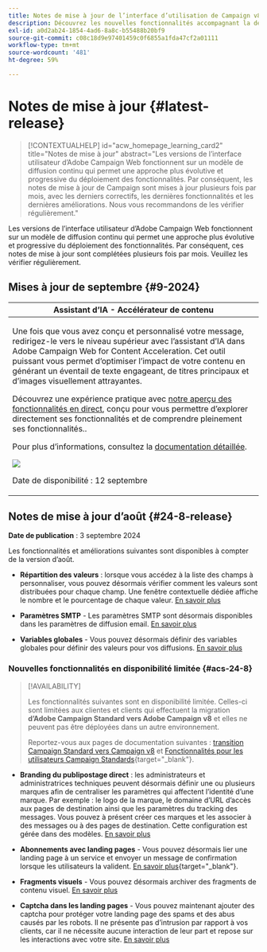 ```yaml
---
title: Notes de mise à jour de l’interface d’utilisation de Campaign v8 Web
description: Découvrez les nouvelles fonctionnalités accompagnant la dernière version de l’interface d’utilisation de Campaign Web
exl-id: a0d2ab24-1854-4ad6-8a8c-b55488b20bf9
source-git-commit: c08c18d9e97401459c0f6855a1fda47cf2a01111
workflow-type: tm+mt
source-wordcount: '481'
ht-degree: 59%

---
```


# Notes de mise à jour {#latest-release}

>[!CONTEXTUALHELP]
>id="acw_homepage_learning_card2"
>title="Notes de mise à jour"
>abstract="Les versions de l’interface utilisateur d’Adobe Campaign Web fonctionnent sur un modèle de diffusion continu qui permet une approche plus évolutive et progressive du déploiement des fonctionnalités. Par conséquent, les notes de mise à jour de Campaign sont mises à jour plusieurs fois par mois, avec les derniers correctifs, les dernières fonctionnalités et les dernières améliorations. Nous vous recommandons de les vérifier régulièrement."

Les versions de l’interface utilisateur d’Adobe Campaign Web fonctionnent sur un modèle de diffusion continu qui permet une approche plus évolutive et progressive du déploiement des fonctionnalités. Par conséquent, ces notes de mise à jour sont complétées plusieurs fois par mois. Veuillez les vérifier régulièrement.

## Mises à jour de septembre {#9-2024}

<table>
<thead>
<tr>
<th><strong>Assistant d’IA - Accélérateur de contenu</strong><br/></th>
</tr>
</thead>
<tbody>
<tr>
<td>
<p>Une fois que vous avez conçu et personnalisé votre message, redirigez-le vers le niveau supérieur avec l’assistant d’IA dans Adobe Campaign Web for Content Acceleration. Cet outil puissant vous permet d’optimiser l’impact de votre contenu en générant un éventail de texte engageant, de titres principaux et d’images visuellement attrayantes.</p>
<p>Découvrez une expérience pratique avec <a href="https://experienceleague.adobe.com/en/apps/journey-optimizer/ai-assistant-content-accelerator">notre aperçu des fonctionnalités en direct</a>, conçu pour vous permettre d’explorer directement ses fonctionnalités et de comprendre pleinement ses fonctionnalités.</a>.</p>
<p>Pour plus d’informations, consultez la <a href="../email/generative-gs.md">documentation détaillée</a>.</p>
<img src="assets/do-not-localize/ai-content-webui.gif"/>
<p>Date de disponibilité : 12 septembre</p>
</td>
</tr>
</tbody>
</table>

## Notes de mise à jour d’août {#24-8-release}

**Date de publication** : 3 septembre 2024

Les fonctionnalités et améliorations suivantes sont disponibles à compter de la version d’août.

* **Répartition des valeurs** : lorsque vous accédez à la liste des champs à personnaliser, vous pouvez désormais vérifier comment les valeurs sont distribuées pour chaque champ. Une fenêtre contextuelle dédiée affiche le nombre et le pourcentage de chaque valeur. [En savoir plus](../query/build-query.md#distribution-values-query)

* **Paramètres SMTP** - Les paramètres SMTP sont désormais disponibles dans les paramètres de diffusion email. [En savoir plus](../advanced-settings/delivery-settings.md#smtp)

* **Variables globales** - Vous pouvez désormais définir des variables globales pour définir des valeurs pour vos diffusions. [En savoir plus](../advanced-settings/delivery-settings.md#variables-delivery)

### Nouvelles fonctionnalités en disponibilité limitée {#acs-24-8}

>[!AVAILABILITY]
>
>Les fonctionnalités suivantes sont en disponibilité limitée. Celles-ci sont limitées aux clientes et clients qui effectuent la migration **d’Adobe Campaign Standard vers Adobe Campaign v8** et elles ne peuvent pas être déployées dans un autre environnement.
>
>Reportez-vous aux pages de documentation suivantes : [transition Campaign Standard vers Campaign v8](../rn/acs-migration.md) et [Fonctionnalités pour les utilisateurs Campaign Standards](https://experienceleague.adobe.com/docs/experience-cloud/campaign/campaign-standard-migration-home.html?lang=fr){target="_blank"}.

* **Branding du publipostage direct** : les administrateurs et administratrices techniques peuvent désormais définir une ou plusieurs marques afin de centraliser les paramètres qui affectent l’identité d’une marque. Par exemple : le logo de la marque, le domaine d’URL d’accès aux pages de destination ainsi que les paramètres du tracking des messages. Vous pouvez à présent créer ces marques et les associer à des messages ou à des pages de destination. Cette configuration est gérée dans des modèles. [En savoir plus](https://experienceleague.adobe.com/en/docs/experience-cloud/campaign/branding/branding-assign)

* **Abonnements avec landing pages** - Vous pouvez désormais lier une landing page à un service et envoyer un message de confirmation lorsque les utilisateurs la valident. [En savoir plus](../landing-pages/lp-content.md#lp-message){target="_blank"}.

* **Fragments visuels** - Vous pouvez désormais archiver des fragments de contenu visuel. [En savoir plus](../content/create-fragment.md#archive)

* **Captcha dans les landing pages** - Vous pouvez maintenant ajouter des captcha pour protéger votre landing page des spams et des abus causés par les robots. Il ne présente pas d’intrusion par rapport à vos clients, car il ne nécessite aucune interaction de leur part et repose sur les interactions avec votre site. [En savoir plus](../landing-pages/create-lp.md#captcha)

<!--
* **Rest APIs** - As a Campaign Standard migrated user, you can now use Rest APIs to work with transactional messages. [Read more](https://experienceleague.adobe.com/docs/experience-cloud/campaign/apis/get-started-apis.html){target="_blank"}.-->
